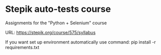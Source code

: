 # Stepik auto-tests course
 Assignments for the "Python + Selenium" course

URL: https://stepik.org/course/575/syllabus

If you want set up environment automatically use command: pip install -r requirements.txt